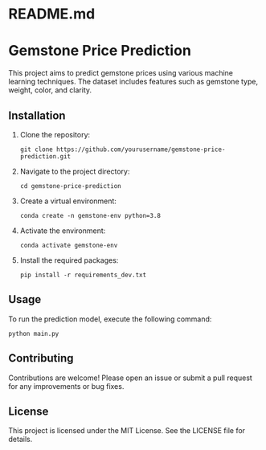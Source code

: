 # README.md

# Gemstone Price Prediction

This project aims to predict gemstone prices using various machine learning techniques. The dataset includes features such as gemstone type, weight, color, and clarity.

## Installation

1. Clone the repository:
   ```
   git clone https://github.com/yourusername/gemstone-price-prediction.git
   ```

2. Navigate to the project directory:
   ```
   cd gemstone-price-prediction
   ```

3. Create a virtual environment:
   ```
   conda create -n gemstone-env python=3.8
   ```

4. Activate the environment:
   ```
   conda activate gemstone-env
   ```

5. Install the required packages:
   ```
   pip install -r requirements_dev.txt
   ```

## Usage

To run the prediction model, execute the following command:
```
python main.py
```

## Contributing

Contributions are welcome! Please open an issue or submit a pull request for any improvements or bug fixes.

## License

This project is licensed under the MIT License. See the LICENSE file for details.